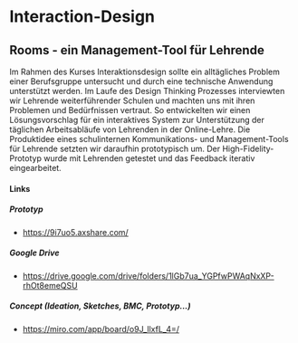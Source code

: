 # Interaction-Design

## Rooms - ein Management-Tool für Lehrende

Im Rahmen des Kurses Interaktionsdesign sollte ein alltägliches Problem einer Berufsgruppe untersucht und durch eine technische Anwendung unterstützt werden. Im Laufe des Design Thinking Prozesses interviewten wir Lehrende weiterführender Schulen und machten uns mit ihren Problemen und Bedürfnissen vertraut.
So entwickelten wir einen Lösungsvorschlag für ein interaktives System zur Unterstützung der täglichen Arbeitsabläufe von Lehrenden in der Online-Lehre. Die Produktidee eines schulinternen Kommunikations- und Management-Tools für Lehrende setzten wir daraufhin prototypisch um. Der High-Fidelity-Prototyp wurde mit Lehrenden getestet und das Feedback iterativ eingearbeitet. 
<br>

#### Links

##### Prototyp
- https://9i7uo5.axshare.com/


##### Google Drive
- https://drive.google.com/drive/folders/1lGb7ua_YGPfwPWAqNxXP-rhOt8emeQSU

##### Concept (Ideation, Sketches, BMC, Prototyp...)
- https://miro.com/app/board/o9J_llxfL_4=/
